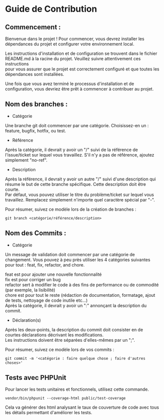 # Guide de Contribution

## Commencement : 

Bienvenue dans le projet ! Pour commencer, vous devrez installer les dépendances du projet et configurer
votre environnement local.

Les instructions d'installation et de configuration se trouvent dans le fichier README.md à la racine du projet.
Veuillez suivre attentivement ces instructions<br/> pour vous assurer que le projet est correctement configuré
et que toutes les dépendances sont installées.

Une fois que vous avez terminé le processus d'installation et de configuration, vous devriez être prêt à commencer
à contribuer au projet. 

## Nom des branches : 

- Catégorie

Une branche git doit commencer par une catégorie. Choisissez-en un : feature, bugfix, hotfix, ou test.

- Référence

Après la catégorie, il devrait y avoir un "/" suivi de la référence de l'issue/ticket sur lequel vous travaillez.
S'il n'y a pas de référence, ajoutez simplement "no-ref".

- Description

Après la référence, il devrait y avoir un autre "/" suivi d'une description qui résume le but de cette branche
spécifique. Cette description doit être courte.
<br/>Par défaut, vous pouvez utiliser le titre du problème/ticket sur lequel vous travaillez. Remplacez simplement
n'importe quel caractère spécial par "-".

Pour résumer, suivez ce modèle lors de la création de branches :
````
git branch <catégorie/référence/description>
````

## Nom des Commits :

- Catégorie

Un message de validation doit commencer par une catégorie de changement. Vous pouvez à peu près utiliser les
4 catégories suivantes pour tout : feat, fix, refactor, and chore.<br/>

feat est pour ajouter une nouvelle fonctionnalité<br/>
fix est pour corriger un bug<br/>
refactor sert à modifier le code à des fins de performance ou de commodité (par exemple, la lisibilité)<br/>
chore est pour tout le reste (rédaction de documentation, formatage, ajout de tests, nettoyage de code inutile etc...)<br/>
Après la catégorie, il devrait y avoir un ":" annonçant la description du commit.

- Déclaration(s)

Après les deux-points, la description du commit doit consister en de courtes déclarations décrivant les modifications.<br/>
Les instructions doivent être séparées d'elles-mêmes par un ";".<br/>

Pour résumer, suivez ce modèle lors de vos commits :
````
git commit -m '<catégorie : faire quelque chose ; faire d'autres choses>'
````

## Tests avec PHPUnit

Pour lancer les tests unitaires et fonctionnels, utilisez cette commande.<br/>

````
vendor/bin/phpunit --coverage-html public/test-coverage
````

Cela va générer des html analysant le taux de couverture de code avec tous les détails permettant d'améliorer les tests.

